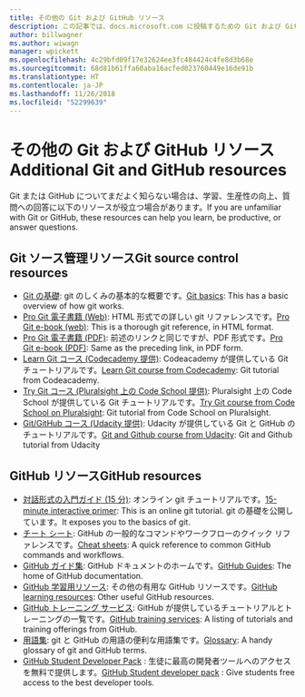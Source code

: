 ```yaml
---
title: その他の Git および GitHub リソース
description: この記事では、docs.microsoft.com に投稿するための Git および GitHub の学習に関する推奨されるリソースの一覧を示します。
author: billwagner
ms.author: wiwagn
manager: wpickett
ms.openlocfilehash: 4c29bfd09f17e32624ee3fc484424c4fe8d3b68e
ms.sourcegitcommit: 68d81b61ffa60aba16acfed023760449e16de91b
ms.translationtype: HT
ms.contentlocale: ja-JP
ms.lasthandoff: 11/26/2018
ms.locfileid: "52299639"
---
```

# <a name="additional-git-and-github-resources"></a><span data-ttu-id="7a30e-103">その他の Git および GitHub リソース</span><span class="sxs-lookup"><span data-stu-id="7a30e-103">Additional Git and GitHub resources</span></span>

<span data-ttu-id="7a30e-104">Git または GitHub についてまだよく知らない場合は、学習、生産性の向上、質問への回答に以下のリソースが役立つ場合があります。</span><span class="sxs-lookup"><span data-stu-id="7a30e-104">If you are unfamiliar with Git or GitHub, these resources can help you learn, be productive, or answer questions.</span></span>

## <a name="git-source-control-resources"></a><span data-ttu-id="7a30e-105">Git ソース管理リソース</span><span class="sxs-lookup"><span data-stu-id="7a30e-105">Git source control resources</span></span>

- <span data-ttu-id="7a30e-106">[Git の基礎](https://go.microsoft.com/fwlink/?linkid=853939): git のしくみの基本的な概要です。</span><span class="sxs-lookup"><span data-stu-id="7a30e-106">[Git basics](https://go.microsoft.com/fwlink/?linkid=853939): This has a basic overview of how git works.</span></span>
- <span data-ttu-id="7a30e-107">[Pro Git 電子書籍 (Web)](https://go.microsoft.com/fwlink/?linkid=853940): HTML 形式での詳しい git リファレンスです。</span><span class="sxs-lookup"><span data-stu-id="7a30e-107">[Pro Git e-book (web)](https://go.microsoft.com/fwlink/?linkid=853940): This is a thorough git reference, in HTML format.</span></span>
- <span data-ttu-id="7a30e-108">[Pro Git 電子書籍 (PDF)](https://progit2.s3.amazonaws.com/en/2016-03-22-f3531/progit-en.1084.pdf): 前述のリンクと同じですが、PDF 形式です。</span><span class="sxs-lookup"><span data-stu-id="7a30e-108">[Pro Git e-book (PDF)](https://progit2.s3.amazonaws.com/en/2016-03-22-f3531/progit-en.1084.pdf): Same as the preceding link, in PDF form.</span></span>
- <span data-ttu-id="7a30e-109">[Learn Git コース (Codecademy 提供)](https://www.codecademy.com/learn/learn-git): Codeacademy が提供している Git チュートリアルです。</span><span class="sxs-lookup"><span data-stu-id="7a30e-109">[Learn Git course from Codecademy](https://www.codecademy.com/learn/learn-git): Git tutorial from Codeacademy.</span></span>
- <span data-ttu-id="7a30e-110">[Try Git コース (Pluralsight 上の Code School 提供)](https://www.pluralsight.com/courses/code-school-git-real): Pluralsight 上の Code School が提供している Git チュートリアルです。</span><span class="sxs-lookup"><span data-stu-id="7a30e-110">[Try Git course from Code School on Pluralsight](https://www.pluralsight.com/courses/code-school-git-real): Git tutorial from Code School on Pluralsight.</span></span>
- <span data-ttu-id="7a30e-111">[Git/GitHub コース (Udacity 提供)](https://www.udacity.com/course/how-to-use-git-and-github--ud775): Udacity が提供している Git と GitHub のチュートリアルです。</span><span class="sxs-lookup"><span data-stu-id="7a30e-111">[Git and Github course from Udacity](https://www.udacity.com/course/how-to-use-git-and-github--ud775): Git and Github tutorial from Udacity</span></span>

## <a name="github-resources"></a><span data-ttu-id="7a30e-112">GitHub リソース</span><span class="sxs-lookup"><span data-stu-id="7a30e-112">GitHub resources</span></span>

- <span data-ttu-id="7a30e-113">[対話形式の入門ガイド (15 分)](https://try.github.io/): オンライン git チュートリアルです。</span><span class="sxs-lookup"><span data-stu-id="7a30e-113">[15-minute interactive primer](https://try.github.io/): This is an online git tutorial.</span></span> <span data-ttu-id="7a30e-114">git の基礎を公開しています。</span><span class="sxs-lookup"><span data-stu-id="7a30e-114">It exposes you to the basics of git.</span></span>
- <span data-ttu-id="7a30e-115">[チート シート](https://go.microsoft.com/fwlink/?linkid=853941): GitHub の一般的なコマンドやワークフローのクイック リファレンスです。</span><span class="sxs-lookup"><span data-stu-id="7a30e-115">[Cheat sheets](https://go.microsoft.com/fwlink/?linkid=853941): A quick reference to common GitHub commands and workflows.</span></span>
- <span data-ttu-id="7a30e-116">[GitHub ガイド集](https://guides.github.com/): GitHub ドキュメントのホームです。</span><span class="sxs-lookup"><span data-stu-id="7a30e-116">[GitHub Guides](https://guides.github.com/): The home of GitHub documentation.</span></span>
- <span data-ttu-id="7a30e-117">[GitHub 学習用リソース](https://help.github.com/articles/git-and-github-learning-resources/): その他の有用な GitHub リソースです。</span><span class="sxs-lookup"><span data-stu-id="7a30e-117">[GitHub learning resources](https://help.github.com/articles/git-and-github-learning-resources/): Other useful GitHub resources.</span></span>
- <span data-ttu-id="7a30e-118">[GitHub トレーニング サービス](https://services.github.com/training/): GitHub が提供しているチュートリアルとトレーニングの一覧です。</span><span class="sxs-lookup"><span data-stu-id="7a30e-118">[GitHub training services](https://services.github.com/training/): A listing of tutorials and training offerings from GitHub.</span></span>
- <span data-ttu-id="7a30e-119">[用語集](https://help.github.com/articles/github-glossary): git と GitHub の用語の便利な用語集です。</span><span class="sxs-lookup"><span data-stu-id="7a30e-119">[Glossary](https://help.github.com/articles/github-glossary): A handy glossary of git and GitHub terms.</span></span>
- <span data-ttu-id="7a30e-120">[GitHub Student Developer Pack](https://education.github.com/pack) : 生徒に最高の開発者ツールへのアクセスを無料で提供します。</span><span class="sxs-lookup"><span data-stu-id="7a30e-120">[GitHub Student developer pack](https://education.github.com/pack) : Give students free access to the best developer tools.</span></span>
